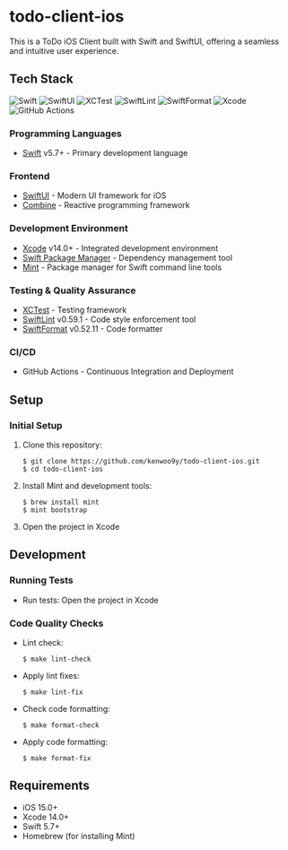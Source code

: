 # todo-client-ios

This is a ToDo iOS Client built with Swift and SwiftUI, offering a seamless and intuitive user experience.

## Tech Stack
![Swift](https://img.shields.io/badge/swift-F54A2A?style=for-the-badge&logo=swift&logoColor=white)
![SwiftUI](https://img.shields.io/badge/SwiftUI-F54A2A?style=for-the-badge&logo=swift&logoColor=white)
![XCTest](https://img.shields.io/badge/XCTest-F54A2A?style=for-the-badge&logo=swift&logoColor=white)
![SwiftLint](https://img.shields.io/badge/SwiftLint-F54A2A?style=for-the-badge&logo=swift&logoColor=white)
![SwiftFormat](https://img.shields.io/badge/SwiftFormat-F54A2A?style=for-the-badge&logo=swift&logoColor=white)
![Xcode](https://img.shields.io/badge/Xcode-007ACC?style=for-the-badge&logo=Xcode&logoColor=white)
![GitHub Actions](https://img.shields.io/badge/github%20actions-%232671E5.svg?style=for-the-badge&logo=githubactions&logoColor=white)

### Programming Languages
- [Swift](https://swift.org/) v5.7+ - Primary development language

### Frontend
- [SwiftUI](https://developer.apple.com/xcode/swiftui/) - Modern UI framework for iOS
- [Combine](https://developer.apple.com/documentation/combine) - Reactive programming framework

### Development Environment
- [Xcode](https://developer.apple.com/xcode/) v14.0+ - Integrated development environment
- [Swift Package Manager](https://swift.org/package-manager/) - Dependency management tool
- [Mint](https://github.com/yonaskolb/Mint) - Package manager for Swift command line tools

### Testing & Quality Assurance
- [XCTest](https://developer.apple.com/documentation/xctest) - Testing framework
- [SwiftLint](https://github.com/realm/SwiftLint) v0.59.1 - Code style enforcement tool
- [SwiftFormat](https://github.com/nicklockwood/SwiftFormat) v0.52.11 - Code formatter

### CI/CD
- GitHub Actions - Continuous Integration and Deployment

## Setup
### Initial Setup
1. Clone this repository:
    ```
    $ git clone https://github.com/kenwoo9y/todo-client-ios.git
    $ cd todo-client-ios
    ```

2. Install Mint and development tools:
    ```
    $ brew install mint
    $ mint bootstrap
    ```

3. Open the project in Xcode

## Development
### Running Tests
- Run tests: Open the project in Xcode

### Code Quality Checks
- Lint check:
    ```
    $ make lint-check
    ```
- Apply lint fixes:
    ```
    $ make lint-fix
    ```
- Check code formatting:
    ```
    $ make format-check
    ```
- Apply code formatting:
    ```
    $ make format-fix
    ```

## Requirements
- iOS 15.0+
- Xcode 14.0+
- Swift 5.7+
- Homebrew (for installing Mint)
